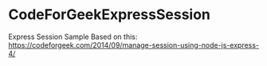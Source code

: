 # CodeForGeekExpressSession
Express Session Sample Based on this: https://codeforgeek.com/2014/09/manage-session-using-node-js-express-4/
